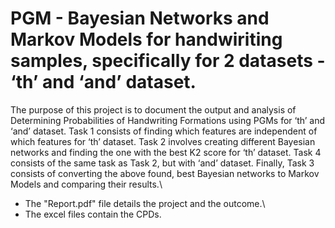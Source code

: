 # PGM - Bayesian Networks and Markov Models for handwiriting samples, specifically for 2 datasets - ‘th’ and ‘and’ dataset.

The purpose of this project is to document the output and analysis of Determining Probabilities of Handwriting Formations using PGMs for ‘th’ and ‘and’ dataset. Task 1 consists of finding which features are independent of which features for ‘th’ dataset. Task 2 involves creating different Bayesian networks and finding the one with the best K2 score for ‘th’ dataset. Task 4 consists of the same task as Task 2, but with ‘and’ dataset. Finally, Task 3 consists of converting the above found, best Bayesian networks to Markov Models and comparing their results.\
- The "Report.pdf" file details the project and the outcome.\
- The excel files contain the CPDs.

